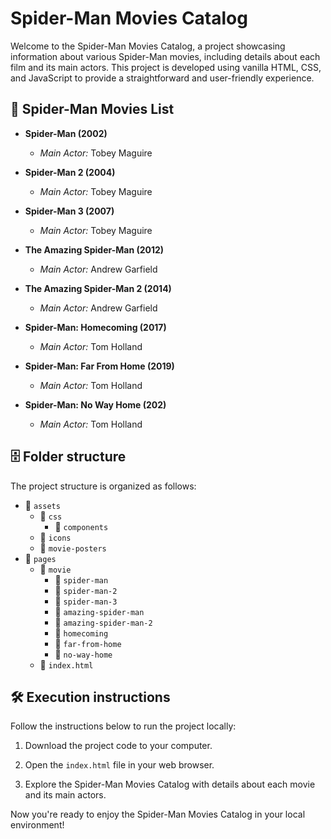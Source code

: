 # Spider-Man Movies Catalog

Welcome to the Spider-Man Movies Catalog, a project showcasing information about various Spider-Man movies, including details about each film and its main actors. This project is developed using vanilla HTML, CSS, and JavaScript to provide a straightforward and user-friendly experience.

## 🎥 Spider-Man Movies List

- **Spider-Man (2002)**
  - *Main Actor:* Tobey Maguire

- **Spider-Man 2 (2004)**
  - *Main Actor:* Tobey Maguire

- **Spider-Man 3 (2007)**
  - *Main Actor:* Tobey Maguire

- **The Amazing Spider-Man (2012)**
  - *Main Actor:* Andrew Garfield

- **The Amazing Spider-Man 2 (2014)**
  - *Main Actor:* Andrew Garfield

- **Spider-Man: Homecoming (2017)**
  - *Main Actor:* Tom Holland

- **Spider-Man: Far From Home (2019)**
  - *Main Actor:* Tom Holland

- **Spider-Man: No Way Home (202)**
  - *Main Actor:* Tom Holland

## 🗄️ Folder structure

The project structure is organized as follows:

- 📁 `assets`
  - 📁 `css`
    - 📁 `components`
  - 📁 `icons`
  - 📁 `movie-posters`
- 📁 `pages`
  - 📁 `movie`
    - 📁 `spider-man`
    - 📁 `spider-man-2`
    - 📁 `spider-man-3`
    - 📁 `amazing-spider-man`
    - 📁 `amazing-spider-man-2`
    - 📁 `homecoming`
    - 📁 `far-from-home`
    - 📁 `no-way-home`
  - 📁 `index.html`

## 🛠️ Execution instructions

Follow the instructions below to run the project locally:

1. Download the project code to your computer.

2. Open the `index.html` file in your web browser.

3. Explore the Spider-Man Movies Catalog with details about each movie and its main actors.

Now you're ready to enjoy the Spider-Man Movies Catalog in your local environment!
